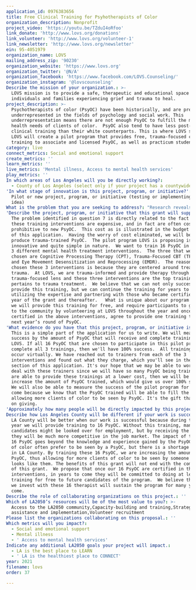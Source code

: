 ```yaml
---
application_id: 0976383656
title: Free Clinical Training for Psyhotherapists of Color
organization_description: Nonprofit
project_video: 'https://youtu.be/TZduI4oRfoo'
link_donate: 'http://www.lovs.org/donations'
link_volunteer: 'http://www.lovs.org/volunteer-1'
link_newsletter: 'http://www.lovs.org/newsletter'
ein: 95-4051979
organization_name: LOVS
mailing_address_zip: '90230'
organization_website: 'https://www.lovs.org'
organization_twitter: '@N/A'
organization_facebook: 'https://www.facebook.com/LOVS.Counseling/'
organization_instagram: '@lovscounseling'
Describe the mission of your organization.: >-
  LOVS mission is to provide a safe, therapeutic and educational space for
  individuals and families experiencing grief and trauma to heal.
project_description: >-
  Psychotherapists of color (PsyOC) have been historically, and are presently
  underrepresented in the fields of psychology and social work. This
  underrepresentation means there are not enough PsyOC to fulfill the mental
  health needs of clients of color.  PsyOC also tend to have less post-graduate
  clinical training than their white counterparts. This is where LOVS steps in.
  LOVS will create a pilot program that provides free, trauma-focused clinical
  training to associate and licensed PsyOC, as well as practicum students.
category: live
connect_metrics: Social and emotional support
create_metrics: ''
learn_metrics: ''
live_metrics: 'Mental illness, Access to mental health services'
play_metrics: ''
In which areas of Los Angeles will you be directly working?:
  - County of Los Angeles (select only if your project has a countywide benefit)
'In what stage of innovation is this project, program, or initiative?': >-
  Pilot or new project, program, or initiative (testing or implementing a new
  idea)
What is the problem that you are seeking to address?: "Research reveals that racial minorities experience mental health issues at the same rate as whites, but they access mental health therapy at a much lower rate. Barriers to treatment, such as distrust in the mental health system in the US and scarcity of same-race therapists, are attributed to this disparity.\_The National Association of Black Social Workers support this notion, finding that Black/African Americans experience better treatment outcomes when paired with PsyOC.  The problem of access to same-race therapists can be credited to the lack of trauma-focused trained PsyOC. In our recent hiring process at LOVS we received 100+ applicants but only 10 were PsyOC.\_ Of those PsyOC, only 1 had post-graduate clinical training.\_ On paper, white applicants often have more clinical training and are frequently chosen for jobs over PsyOC with little or no post-graduate training.\_ This leads to less PsyOC in the field. This is the problem we seek to address by clinically training PsyOC."
'Describe the project, program, or initiative that this grant will support to address the problem identified.': >-
  The problem identified in question 7 is directly related to the fact that
  these training interventions are expensive, and in fact are often cost
  prohibitive to new PsyOC.  This cost as is illustrated in the budget section
  of this application.  Having the worry of cost eliminated, we will be able to
  produce trauma-trained PsyOC.  The pilot program LOVS is proposing is quite
  innovative and quite simple in nature.  We want to train 16 PsyOC in at least
  3 different mental health treatment interventions.  The three that we have
  chosen are Cognitive Processing Therapy (CPT), Trauma-Focused CBT (TF-CBT),
  and Eye Movement Desensitization and Reprocessing (EMDR).  The reason we have
  chosen these 3 interventions is because they are centered around treating
  trauma.  At LOVS, we are trauma-informed and provide therapy through a
  trauma-focused lens and these three interventions are the top trainings as it
  pertains to trauma treatment.  We believe that we can not only successfully
  provide this training, but we can continue the training for years to come
  utilizing the expertise and partnering with those who became certified in the
  year of the grant and thereafter.   What is unique about our program is that
  we will provide this training for free, and require participants to give back
  to the community by volunteering at LOVS throughout the year and once
  certified in the above interventions, agree to provide one training to our
  next year’s round of PsyOC.
'What evidence do you have that this project, program, or initiative is or will be successful, and how will you define and measure success?': >-
  This is a simple part of the application for us to write. We will measure
  success by the amount of PsyOC that will receive and complete training through
  LOVS. If all 16 PsyOC that are chosen to participate in this pilot program
  complete all 3 trainings, then we'll have 100% success.  All trainings will
  occur virtually. We have reached out to trainers from each of the 3
  interventions and found out what they charge, which you'll see in the budget
  section of this application. It's our hope that we may be able to work out a
  deal with these trainers since we will have so many PsyOC being trained.If we
  are able to provide these trainings at a lower cost, then we will be able to
  increase the amount of PsyOC trained, which would give us over 100% success.
  We will also be able to measure the success of the pilot program for years to
  come because we know that the PsyOC trained will be able to fill the void
  allowing more clients of color to be seen by PsyOC. It's the gift that keeps
  on giving.
'Approximately how many people will be directly impacted by this project, program, or initiative?': '16'
Describe how Los Angeles County will be different if your work is successful.: >-
  LA County will be better when our work is successful because during the grant
  year we will provide training to 16 PsyOC. Without this training, many PsyOC
  candidates might be looked over for employment, but by receiving the training
  they will be much more competitive in the job market. The impact of training
  16 PsyOC goes beyond the knowledge and experience gained by the PsyOC. Clients
  of color often prefer to be seen by a PsyOC, but there is a shortage of PsyOC
  in LA County. By training these 16 PsyOC, we are increasing the amount of
  PsyOC, thus allowing for more clients of color to be seen by someone that
  looks like them. The benefits of this grant will not end with the completion
  of this grant.  We propose that once our 16 PsyOC are certified in the
  interventions, in years to come they will be committed to doing at least one
  training for free to future candidates of the program.  We believe that what
  we invest with these 16 therapist will sustain the program for many years to
  come.
Describe the role of collaborating organizations on this project.: ''
Which of LA2050’s resources will be of the most value to you?: >-
  Access to the LA2050 community,Capacity-building and training,Strategy
  assistance and implementation,Volunteer recruitment
Please list the organizations collaborating on this proposal.: ''
Which metrics will you impact?:
  - Social and emotional support
  - Mental illness
  - ' Access to mental health services'
Indicate any additional LA2050 goals your project will impact.:
  - LA is the best place to LEARN
  - ' LA is the healthiest place to CONNECT'
year: 2021
filename: lovs
order: 37

---
```

